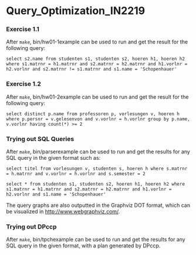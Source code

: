 # Query_Optimization_IN2219

### Exercise 1.1
After `make`, bin/hw01-1example can be used to run and get the result for the following query:

`select s2.name from studenten s1, studenten s2, hoeren h1, hoeren h2 where s1.matrnr = h1.matrnr and s2.matrnr = h2.matrnr and h1.vorlnr = h2.vorlnr and s2.matrnr != s1.matrnr and s1.name = 'Schopenhauer' `

### Exercise 1.2
After `make`, bin/hw01-2example can be used to run and get the result for the following query:

`select distinct p.name from professoren p, vorlesungen v, hoeren h where p.persnr = v.gelesenvon and v.vorlnr = h.vorlnr group by p.name, v.vorlnr having count(*) >= 2`

### Trying out SQL Queries
After `make`, bin/parserexample can be used to run and get the results for any SQL query in the given format such as:

`select titel from vorlesungen v, studenten s, hoeren h where s.matrnr = h.matrnr and v.vorlnr = h.vorlnr and s.semester = 2`

`select * from studenten s1, studenten s2, hoeren h1, hoeren h2 where s1.matrnr = h1.matrnr and s2.matrnr = h2.matrnr and h1.vorlnr = h2.vorlnr and s1.name = 'Schopenhauer'`

The query graphs are also outputted in the Graphviz DOT format, which can be visualized in <http://www.webgraphviz.com/>.

### Trying out DPccp
After `make`, bin/tpchexample can be used to run and get the results for any SQL query in the given format, with a plan generated by DPccp.